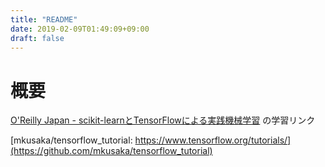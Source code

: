 ```yaml
---
title: "README"
date: 2019-02-09T01:49:09+09:00
draft: false
---
```


# 概要
[O'Reilly Japan - scikit-learnとTensorFlowによる実践機械学習](https://www.oreilly.co.jp/books/9784873118345/) の学習リンク

[mkusaka/tensorflow_tutorial: https://www.tensorflow.org/tutorials/](https://github.com/mkusaka/tensorflow_tutorial)
